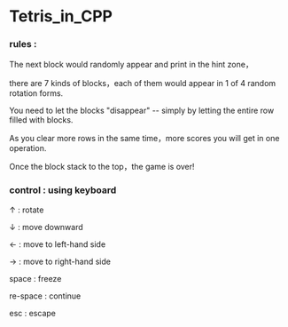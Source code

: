 # Tetris_in_CPP

### rules :

The next block would randomly appear and print in the hint zone，

there are 7 kinds of blocks，each of them would appear in 1 of 4 random rotation forms.


You need to let the blocks "disappear" -- simply by letting the entire row filled with blocks.

As you clear more rows in the same time，more scores you will get in one operation.

Once the block stack to the top，the game is over!

### control : using keyboard

↑ : rotate

↓ : move downward

← : move to left-hand side

→ : move to right-hand side


space : freeze

re-space : continue


esc : escape
